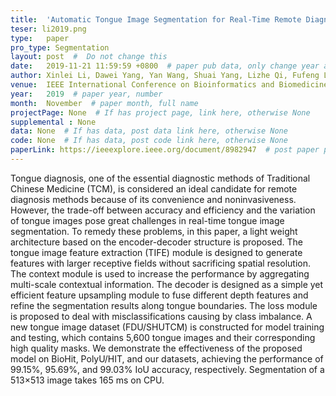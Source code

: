 ```yaml
---
title:  'Automatic Tongue Image Segmentation for Real-Time Remote Diagnosis'  #  Paper title, covered by ''
teser: li2019.png
type:   paper
pro_type: Segmentation
layout: post  #  Do not change this
date:   2019-11-21 11:59:59 +0800  # paper pub data, only change year and month according to this format
author: Xinlei Li, Dawei Yang, Yan Wang, Shuai Yang, Lizhe Qi, Fufeng Li, Zhongxue Gan, Wenqiang Zhang  # authors information
venue:  IEEE International Conference on Bioinformatics and Biomedicine (IEEE BIBM 2019)  # Where it be, ICCV and CVPR remove IEEE Conference on,
year:   2019  # paper year, number
month:  November  # paper month, full name
projectPage: None  # If has project page, link here, otherwise None
supplemental : None
data: None  # If has data, post data link here, otherwise None
code: None  # If has data, post code link here, otherwise None
paperLink: https://ieeexplore.ieee.org/document/8982947  # post paper pdf link here
---
```


Tongue diagnosis, one of the essential diagnostic methods of Traditional Chinese Medicine (TCM), is considered an ideal candidate for remote diagnosis methods because of its convenience and noninvasiveness. However, the trade-off between accuracy and efficiency and the variation of tongue images pose great challenges in real-time tongue image segmentation. To remedy these problems, in this paper, a light weight architecture based on the encoder-decoder structure is proposed. The tongue image feature extraction (TIFE) module is designed to generate features with larger receptive fields without sacrificing spatial resolution. The context module is used to increase the performance by aggregating multi-scale contextual information. The decoder is designed as a simple yet efficient feature upsampling module to fuse different depth features and refine the segmentation results along tongue boundaries. The loss module is proposed to deal with misclassifications causing by class imbalance. A new tongue image dataset (FDU/SHUTCM) is constructed for model training and testing, which contains 5,600 tongue images and their corresponding high quality masks. We demonstrate the effectiveness of the proposed model on BioHit, PolyU/HIT, and our datasets, achieving the performance of 99.15%, 95.69%, and 99.03% IoU accuracy, respectively. Segmentation of a 513×513 image takes 165 ms on CPU.
